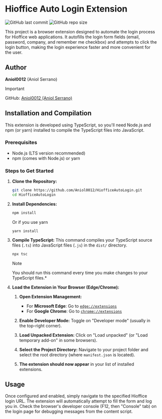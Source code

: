# Hioffice Auto Login Extension

![GitHub last commit](https://img.shields.io/github/last-commit/Aniol0012/HiofficeAutoLogin?style=plastic&color=lightgreen)
![GitHub repo size](https://img.shields.io/github/repo-size/Aniol0012/HiofficeAutoLogin?style=plastic&color=lightseagreen)

This project is a browser extension designed to automate the login process for Hioffice web applications.
It autofills the login form fields (email, password, company, and remember me checkbox) and attempts to click the login
button,
making the login experience faster and more convenient for the user.

## Author

**Aniol0012** (Aniol Serrano)
> [!IMPORTANT]
> GitHub: [Aniol0012 (Aniol Serrano)](https://github.com/Aniol0012)

## Installation and Compilation

This extension is developed using TypeScript, so you'll need Node.js and npm (or yarn) installed to compile the
TypeScript files into JavaScript.

### Prerequisites

* Node.js (LTS version recommended)
* npm (comes with Node.js) or yarn

### Steps to Get Started

1. **Clone the Repository:**

   ```bash
   git clone https://github.com/Aniol0012/HiofficeAutoLogin.git
   cd HiofficeAutoLogin
   ```

2. **Install Dependencies:**

   ```bash
   npm install
   ```
   Or if you use yarn
   ```
   yarn install
   ```

3. **Compile TypeScript:**
   This command compiles your TypeScript source files (`.ts`) into JavaScript files (`.js`) in the `dist/` directory.

   ```bash
   npx tsc
   ```

   > [!NOTE] 
   > You should run this command every time you make changes to your TypeScript files.*

4. **Load the Extension in Your Browser (Edge/Chrome):**

    1. **Open Extension Management:**

        * For **Microsoft Edge**: Go to [`edge://extensions`](edge://extensions)
        * For **Google Chrome**: Go to [`chrome://extensions`](chrome://extensions)

    1. **Enable Developer Mode:** Toggle on "Developer mode" (usually in the top-right corner).

    1. **Load Unpacked Extension:** Click on "Load unpacked" (or "Load temporary add-on" in some browsers).

    1. **Select the Project Directory:** Navigate to your project folder and select the root directory (where
       `manifest.json` is located).

    1. **The extension should now appear** in your list of installed extensions.

## Usage

Once configured and enabled, simply navigate to the specified Hioffice login URL.
The extension will automatically attempt to fill the form and log you in.
Check the browser's developer console (F12, then "Console" tab) on the login page for debugging messages from the
content script.
